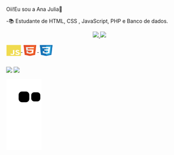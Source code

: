 Oii!Eu sou a Ana Julia👋

-📚 Estudante de HTML, CSS ,  JavaScript, PHP e Banco de dados.
<div align="center">
  <a href="https://github.com/AnaaJulia">
  <img height="180em" src="https://github-readme-stats.vercel.app/api?username=AnaaJulia&show_icons=true&theme=dracula&include_all_commits=true&count_private=true"/>
  <img height="180em" src="https://github-readme-stats.vercel.app/api/top-langs/?username=AnaaJulia&layout=compact&langs_count=7&theme=dracula"/>
</div>

<div style="display: inline_block"><br>
  <img align="center" alt="AnaaJulia-Js" height="30" width="40" src="https://raw.githubusercontent.com/devicons/devicon/master/icons/javascript/javascript-plain.svg">
  <img align="center" alt="AnaaJulia-HTML" height="30" width="40" src="https://raw.githubusercontent.com/devicons/devicon/master/icons/html5/html5-original.svg">
  <img align="center" alt="AnaaJulia-CSS" height="30" width="40" src="https://raw.githubusercontent.com/devicons/devicon/master/icons/css3/css3-original.svg">
  
</div>
  
  ##
 
<div> 
  
  <a href="https://instagram.com/Julia_luquez" target="_blank"><img src="https://img.shields.io/badge/-Instagram-%23E4405F?style=for-the-badge&logo=instagram&logoColor=white" target="_blank"></a>
  <a href = "mailto: anajuferreira13@gmail.com"><img src="https://img.shields.io/badge/-Gmail-%23333?style=for-the-badge&logo=gmail&logoColor=white" target="_blank"></a>
  
  ![Snake animation](https://github.com/AnaaJulia/AnaaJulia/blob/output/github-contribution-grid-snake.svg)
 
</div>

